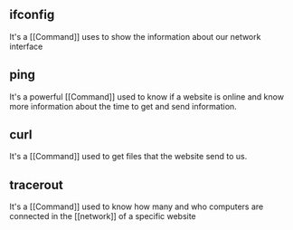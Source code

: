 
## ifconfig
It's a [[Command]] uses to show the information about our network interface

## ping

It's a powerful [[Command]] used to know if a website is online and know more information about the time to get and send information.

## curl

It's a [[Command]] used to get files that the website send to us.

## tracerout

It's a [[Command]] used to know how many and who computers are connected in the [[network]] of a specific website
